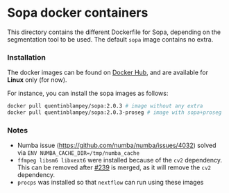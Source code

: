 # Sopa docker containers

This directory contains the different Dockerfile for Sopa, depending on the segmentation tool to be used. The default `sopa` image contains no extra.

### Installation

The docker images can be found on [Docker Hub](https://hub.docker.com/repository/docker/quentinblampey/sopa/tags), and are available for **Linux** only (for now).

For instance, you can install the sopa images as follows:

```sh
docker pull quentinblampey/sopa:2.0.3 # image without any extra
docker pull quentinblampey/sopa:2.0.3-proseg # image with sopa+proseg
```

### Notes
- Numba issue (https://github.com/numba/numba/issues/4032) solved via `ENV NUMBA_CACHE_DIR=/tmp/numba_cache`
- `ffmpeg libsm6 libxext6` were installed because of the `cv2` dependency. This can be removed after [#239](https://github.com/gustaveroussy/sopa/pull/239) is merged, as it will remove the `cv2` dependency.
- `procps` was installed so that `nextflow` can run using these images
